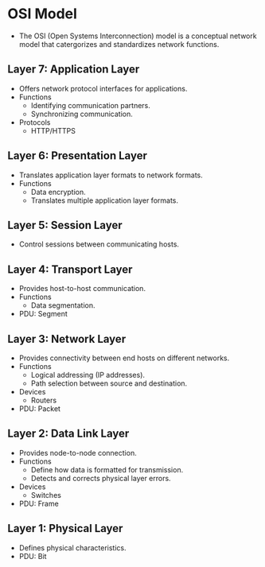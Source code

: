 # OSI Model

- The OSI (Open Systems Interconnection) model is a conceptual network model that catergorizes and standardizes network functions.

## Layer 7: Application Layer
- Offers network protocol interfaces for applications.
- Functions
    - Identifying communication partners.
    - Synchronizing communication.
- Protocols
    - HTTP/HTTPS

## Layer 6: Presentation Layer
- Translates application layer formats to network formats.
- Functions
    - Data encryption.
    - Translates multiple application layer formats.

## Layer 5: Session Layer
- Control sessions between communicating hosts.

## Layer 4: Transport Layer
- Provides host-to-host communication.
- Functions
    - Data segmentation.
- PDU: Segment

## Layer 3: Network Layer
- Provides connectivity between end hosts on different networks.
- Functions
    - Logical addressing (IP addresses).
    - Path selection between source and destination.
- Devices
    - Routers
- PDU: Packet 

## Layer 2: Data Link Layer
- Provides node-to-node connection.
- Functions
    - Define how data is formatted for transmission.
    - Detects and corrects physical layer errors.
- Devices
    - Switches
- PDU: Frame 

## Layer 1: Physical Layer
- Defines physical characteristics.
- PDU: Bit 
